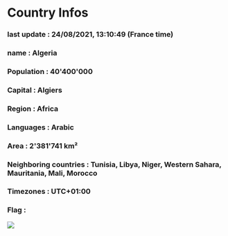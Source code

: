 # Country  Infos
### last update : 24/08/2021, 13:10:49 (France time)

### name : Algeria
### Population : 40'400'000
### Capital : Algiers
### Region : Africa
### Languages : Arabic
### Area : 2'381'741 km²
### Neighboring countries : Tunisia, Libya, Niger, Western Sahara, Mauritania, Mali, Morocco
### Timezones : UTC+01:00

### Flag :
![](https://restcountries.eu/data/dza.svg)